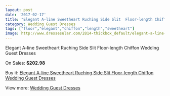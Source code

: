```yaml
---
layout: post
date: '2017-02-17'
title: "Elegant A-line Sweetheart Ruching Side Slit  Floor-length Chiffon Wedding Guest Dresses"
category: Wedding Guest Dresses
tags: ["floor","elegant","chiffon","length","sweetheart"]
image: http://www.dressesular.com/2814-thickbox_default/elegant-a-line-sweetheart-ruching-side-slit-floor-length-chiffon-wedding-guest-dresses.jpg
---
```

Elegant A-line Sweetheart Ruching Side Slit  Floor-length Chiffon Wedding Guest Dresses

On Sales: **$202.98**
<a href="https://www.dressesular.com/wedding-guest-dresses/1050-elegant-a-line-sweetheart-ruching-side-slit-floor-length-chiffon-wedding-guest-dresses.html"><amp-img layout="responsive" width="600" height="600" src="//www.dressesular.com/2814-thickbox_default/elegant-a-line-sweetheart-ruching-side-slit-floor-length-chiffon-wedding-guest-dresses.jpg" alt="Elegant A-line Sweetheart Ruching Side Slit  Floor-length Chiffon Wedding Guest Dresses 0" /></a>
<a href="https://www.dressesular.com/wedding-guest-dresses/1050-elegant-a-line-sweetheart-ruching-side-slit-floor-length-chiffon-wedding-guest-dresses.html"><amp-img layout="responsive" width="600" height="600" src="//www.dressesular.com/2816-thickbox_default/elegant-a-line-sweetheart-ruching-side-slit-floor-length-chiffon-wedding-guest-dresses.jpg" alt="Elegant A-line Sweetheart Ruching Side Slit  Floor-length Chiffon Wedding Guest Dresses 1" /></a>
<a href="https://www.dressesular.com/wedding-guest-dresses/1050-elegant-a-line-sweetheart-ruching-side-slit-floor-length-chiffon-wedding-guest-dresses.html"><amp-img layout="responsive" width="600" height="600" src="//www.dressesular.com/2815-thickbox_default/elegant-a-line-sweetheart-ruching-side-slit-floor-length-chiffon-wedding-guest-dresses.jpg" alt="Elegant A-line Sweetheart Ruching Side Slit  Floor-length Chiffon Wedding Guest Dresses 2" /></a>

Buy it: [Elegant A-line Sweetheart Ruching Side Slit  Floor-length Chiffon Wedding Guest Dresses](https://www.dressesular.com/wedding-guest-dresses/1050-elegant-a-line-sweetheart-ruching-side-slit-floor-length-chiffon-wedding-guest-dresses.html "Elegant A-line Sweetheart Ruching Side Slit  Floor-length Chiffon Wedding Guest Dresses")

View more: [Wedding Guest Dresses](https://www.dressesular.com/5-wedding-guest-dresses "Wedding Guest Dresses")